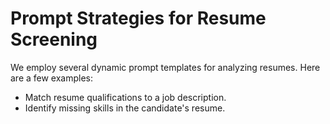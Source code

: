 # Prompt Strategies for Resume Screening
We employ several dynamic prompt templates for analyzing resumes. Here are a few examples:
- Match resume qualifications to a job description.
- Identify missing skills in the candidate's resume.
